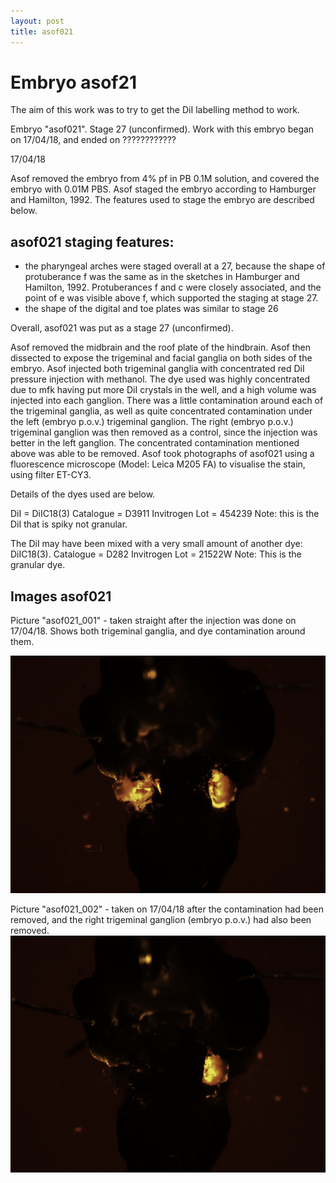 ```yaml
---
layout: post
title: asof021
---
```


# Embryo asof21

The aim of this work was to try to get the DiI labelling method to work.

Embryo "asof021". Stage 27 (unconfirmed). Work with this embryo began on 17/04/18, and ended on ????????????


17/04/18

Asof removed the embryo from 4% pf in PB 0.1M solution, and covered the embryo with 0.01M PBS. Asof staged the embryo according to Hamburger and Hamilton, 1992. The features used to stage the embryo are described below.

## asof021 staging features:

- the pharyngeal arches were staged overall at a 27, because the shape of protuberance f was the same as in the sketches in Hamburger and Hamilton, 1992. Protuberances f and c were closely associated, and the point of e was visible above f, which supported the staging at stage 27.
- the shape of the digital and toe plates was similar to stage 26

Overall, asof021 was put as a stage 27 (unconfirmed).

Asof removed the midbrain and the roof plate of the hindbrain. Asof then dissected to expose the trigeminal and facial ganglia on both sides of the embryo. Asof injected both trigeminal ganglia with concentrated red DiI pressure injection with methanol. The dye used was highly concentrated due to mfk having put more DiI crystals in the well, and a high volume was injected into each ganglion. There was a little contamination around each of the trigeminal ganglia, as well as quite concentrated contamination under the left (embryo p.o.v.) trigeminal ganglion. The right (embryo p.o.v.) trigeminal ganglion was then removed as a control, since the injection was better in the left ganglion. The concentrated contamination mentioned above was able to be removed. Asof took photographs of asof021 using a fluorescence microscope (Model: Leica M205 FA) to visualise the stain, using filter ET-CY3.


Details of the dyes used are below.

DiI = DiIC18(3)
Catalogue = D3911 Invitrogen
Lot = 454239
Note: this is the DiI that is spiky not granular.

The DiI may have been mixed with a very small amount of another dye: DiIC18(3).
Catalogue = D282 Invitrogen
Lot = 21522W
Note: This is the granular dye.


## Images asof021

Picture "asof021_001" - taken straight after the injection was done on 17/04/18. Shows both trigeminal ganglia, and dye contamination around them.

![Image asof021_001](https://github.com/ansoffe/kubke.github.io/blob/master/_data/asof021_001.png)

Picture "asof021_002" - taken on 17/04/18 after the contamination had been removed, and the right trigeminal ganglion (embryo p.o.v.) had also been removed. ![Image asof021_002](https://github.com/ansoffe/kubke.github.io/blob/master/_data/asof021_002.png)


